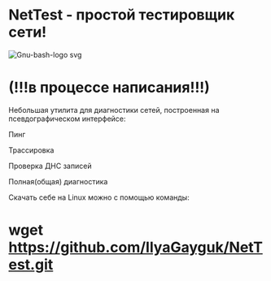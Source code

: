 # NetTest - простой тестировщик сети!

![Gnu-bash-logo svg](https://user-images.githubusercontent.com/99331710/220865183-0c0373a9-80c0-444a-a0e8-eb0898f3e631.png)

# (!!!в процессе написания!!!)

Небольшая утилита для диагностики сетей, построенная на псевдографическом интерфейсе:

Пинг

Трассировка

Проверка ДНС записей

Полная(общая) диагностика

Скачать себе на Linux можно с помощью команды:

# wget https://github.com/IlyaGayguk/NetTest.git
